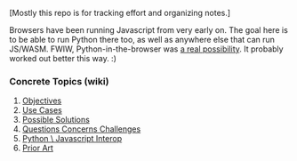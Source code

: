 [Mostly this repo is for tracking effort and organizing notes.]

Browsers have been running Javascript from very early on.  The goal here is to be able to run Python there too, as well as anywhere else that can run JS/WASM.  FWIW, Python-in-the-browser was [a real possibility](https://brendaneich.com/2008/04/popularity/).  It probably worked out better this way. :)

### Concrete Topics (wiki)

1. [Objectives](https://github.com/ericsnowcurrently/pyweb/wiki/1-Objectives)
2. [Use Cases](https://github.com/ericsnowcurrently/pyweb/wiki/2-Use-Cases)
3. [Possible Solutions](https://github.com/ericsnowcurrently/pyweb/wiki/3-Possible-Solutions)
4. [Questions Concerns Challenges](https://github.com/ericsnowcurrently/pyweb/wiki/4-Questions-%5C-Concerns-%5C-Challenges)
5. [Python \ Javascript Interop](https://github.com/ericsnowcurrently/pyweb/wiki/5-Python-%5C--Javascript-Interop)
6. [Prior Art](https://github.com/ericsnowcurrently/pyweb/wiki/6-Prior-Art)
